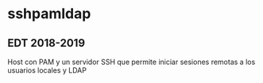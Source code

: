 # sshpamldap
## EDT 2018-2019
Host con PAM y un servidor SSH que permite iniciar sesiones remotas a los usuarios locales y LDAP
